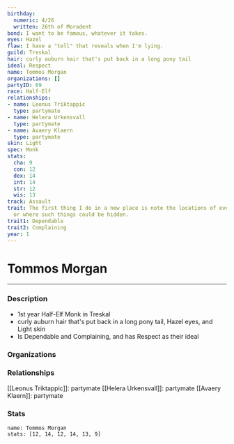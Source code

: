 ```yaml
---
birthday:
  numeric: 4/26
  written: 26th of Moradent
bond: I want to be famous, whatever it takes.
eyes: Hazel
flaw: I have a "tell" that reveals when I'm lying.
guild: Treskal
hair: curly auburn hair that's put back in a long pony tail
ideal: Respect
name: Tommos Morgan
organizations: []
partyID: 69
race: Half-Elf
relationships:
- name: Leonus Triktappic
  type: partymate
- name: Helera Urkensvall
  type: partymate
- name: Avaery Klaern
  type: partymate
skin: Light
spec: Monk
stats:
  cha: 9
  con: 12
  dex: 14
  int: 14
  str: 12
  wis: 13
track: Assault
trait: The first thing I do in a new place is note the locations of everything valuable-
  or where such things could be hidden.
trait1: Dependable
trait2: Complaining
year: 1
---
```

# Tommos Morgan
---
### Description
- 1st year Half-Elf Monk in Treskal
- curly auburn hair that's put back in a long pony tail, Hazel eyes, and Light skin
- Is Dependable and Complaining, and has Respect as their ideal

### Organizations
### Relationships
[[Leonus Triktappic]]: partymate
[[Helera Urkensvall]]: partymate
[[Avaery Klaern]]: partymate
### Stats
```statblock
name: Tommos Morgan
stats: [12, 14, 12, 14, 13, 9]
```